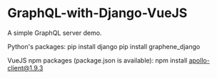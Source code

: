 # GraphQL-with-Django-VueJS
A simple GraphQL server demo.

Python's packages:
  pip install django
  pip install graphene_django

VueJS npm packages (package.json is available):
  npm install apollo-client@1.9.3
